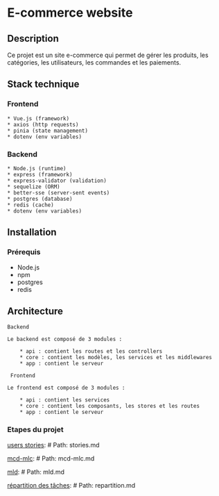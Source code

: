 # E-commerce website

## Description

Ce projet est un site e-commerce qui permet de gérer les produits, les catégories, les utilisateurs, les commandes et les paiements.

## Stack technique

### Frontend

    * Vue.js (framework)
    * axios (http requests)
    * pinia (state management)
    * dotenv (env variables)

### Backend

    * Node.js (runtime)
    * express (framework)
    * express-validator (validation)
    * sequelize (ORM)
    * better-sse (server-sent events)
    * postgres (database)
    * redis (cache)
    * dotenv (env variables)

## Installation

### Prérequis

* Node.js
* npm
* postgres
* redis

## Architecture

    Backend

    Le backend est composé de 3 modules :

        * api : contient les routes et les controllers
        * core : contient les modèles, les services et les middlewares
        * app : contient le serveur

     Frontend

    Le frontend est composé de 3 modules :

        * api : contient les services
        * core : contient les composants, les stores et les routes
        * app : contient le serveur

### Etapes du projet

[users stories](/docs/stories.md): # Path: stories.md

 [mcd-mlc](/docs/mcd-mlc.md): # Path: mcd-mlc.md

[mld](/docs/mld.md): # Path: mld.md

[répartition des tâches](/docs/repartition.md): # Path: repartition.md
